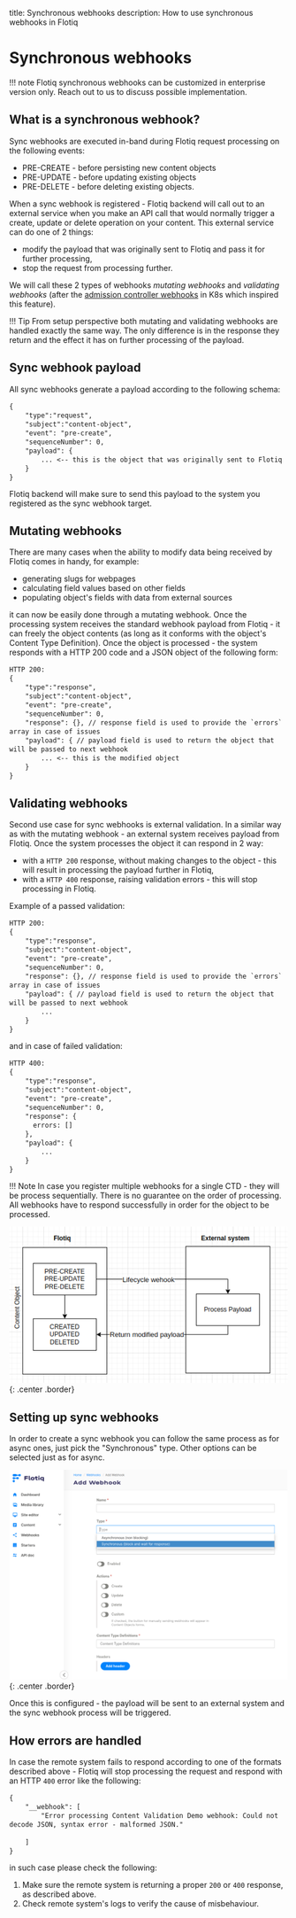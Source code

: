 title: Synchronous webhooks
description: How to use synchronous webhooks in Flotiq

# Synchronous webhooks

!!! note
    Flotiq synchronous webhooks can be customized in enterprise version only.
    Reach out to us to discuss possible implementation.

## What is a synchronous webhook?

Sync webhooks are executed in-band during Flotiq request processing on the following events:

- PRE-CREATE - before persisting new content objects
- PRE-UPDATE - before updating existing objects
- PRE-DELETE - before deleting existing objects.

When a sync webhook is registered - Flotiq backend will call out to an external service when you make an API call that would normally trigger a create, update or delete operation on your content. This external service can do one of 2 things:

- modify the payload that was originally sent to Flotiq and pass it for further processing,
- stop the request from processing further.

We will call these 2 types of webhooks *mutating webhooks* and *validating webhooks* (after the [admission controller webhooks](https://kubernetes.io/docs/reference/access-authn-authz/admission-controllers/) in K8s which inspired this feature).

!!! Tip
    From setup perspective both mutating and validating webhooks are handled exactly the same way. The only difference is in the response they return and the effect it has on further processing of the payload.

## Sync webhook payload

All sync webhooks generate a payload according to the following schema:

```
{
    "type":"request",
    "subject":"content-object",
    "event": "pre-create",
    "sequenceNumber": 0,
    "payload": {
        ... <-- this is the object that was originally sent to Flotiq
    }
}
```
Flotiq backend will make sure to send this payload to the system you registered as the sync webhook target.

## Mutating webhooks

There are many cases when the ability to modify data being received by Flotiq comes in handy, for example:

- generating slugs for webpages
- calculating field values based on other fields
- populating object's fields with data from external sources

it can now be easily done through a mutating webhook. Once the processing system receives the standard webhook payload from Flotiq - it can freely the object contents (as long as it conforms with the object's Content Type Definition). Once the object is processed - the system responds with a HTTP 200 code and a JSON object of the following form:

```
HTTP 200:
{
    "type":"response",
    "subject":"content-object",
    "event": "pre-create",
    "sequenceNumber": 0,
    "response": {}, // response field is used to provide the `errors` array in case of issues
    "payload": { // payload field is used to return the object that will be passed to next webhook
        ... <-- this is the modified object
    }
}
```

## Validating webhooks

Second use case for sync webhooks is external validation. In a similar way as with the mutating webhook - an external system receives payload from Flotiq. Once the system processes the object it can respond in 2 way:

- with a `HTTP 200` response, without making changes to the object - this will result in processing the payload further in Flotiq,
- with a `HTTP 400` response, raising validation errors - this will stop processing in Flotiq.

Example of a passed validation:

```
HTTP 200:
{
    "type":"response",
    "subject":"content-object",
    "event": "pre-create",
    "sequenceNumber": 0,
    "response": {}, // response field is used to provide the `errors` array in case of issues
    "payload": { // payload field is used to return the object that will be passed to next webhook
        ...
    }
}
```

and in case of failed validation:

```
HTTP 400:
{
    "type":"response",
    "subject":"content-object",
    "event": "pre-create",
    "sequenceNumber": 0,
    "response": {
      errors: []
    },
    "payload": {
        ...
    }
}
```

!!! Note
    In case you register multiple webhooks for a single CTD - they will be process sequentially. There is no guarantee on the order of processing. All webhooks have to respond successfully in order for the object to be processed.
    
![](../images/webhooks-lifecycle/WebhooksLifecycleDiagram.png){: .center .border}

## Setting up sync webhooks

In order to create a sync webhook you can follow the same process as for async ones, just pick the "Synchronous" type. Other options can be selected just as for async.

![](../images/webhooks-lifecycle/WebhooksLifecycle.png){: .center .border}

Once this is configured - the payload will be sent to an external system and the sync webhook process will be triggered.

## How errors are handled

In case the remote system fails to respond according to one of the formats described above - Flotiq will stop processing the request and respond with an HTTP `400` error like the following:

```
{
    "__webhook": [
        "Error processing Content Validation Demo webhook: Could not decode JSON, syntax error - malformed JSON."
 
    ]
}
```

in such case please check the following:

1. Make sure the remote system is returning a proper `200` or `400` response, as described above.
2. Check remote system's logs to verify the cause of misbehaviour.